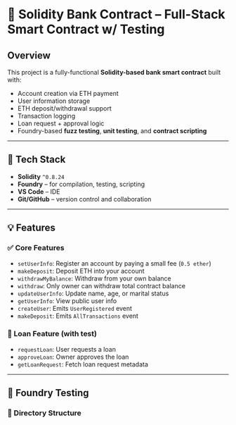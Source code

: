 # 🏦 Solidity Bank Contract – Full-Stack Smart Contract w/ Testing

## Overview

This project is a fully-functional **Solidity-based bank smart contract** built with:

- Account creation via ETH payment
- User information storage
- ETH deposit/withdrawal support
- Transaction logging
- Loan request + approval logic
- Foundry-based **fuzz testing**, **unit testing**, and **contract scripting**

---

## 🔧 Tech Stack

- **Solidity** `^0.8.24`
- **Foundry** – for compilation, testing, scripting
- **VS Code** – IDE
- **Git/GitHub** – version control and collaboration

---

## 💡 Features

### ✅ Core Features

- `setUserInfo`: Register an account by paying a small fee (`0.5 ether`)
- `makeDeposit`: Deposit ETH into your account
- `withdrawMyBalance`: Withdraw from your own balance
- `withdraw`: Only owner can withdraw total contract balance
- `updateUserInfo`: Update name, age, or marital status
- `getUserInfo`: View public user info
- `createUser`: Emits `UserRegistered` event
- `makeDeposit`: Emits `AllTransactions` event

### 🔁 Loan Feature (with test)

- `requestLoan`: User requests a loan
- `approveLoan`: Owner approves the loan
- `getLoanRequest`: Fetch loan request metadata

---

## 🧪 Foundry Testing

### 📁 Directory Structure
